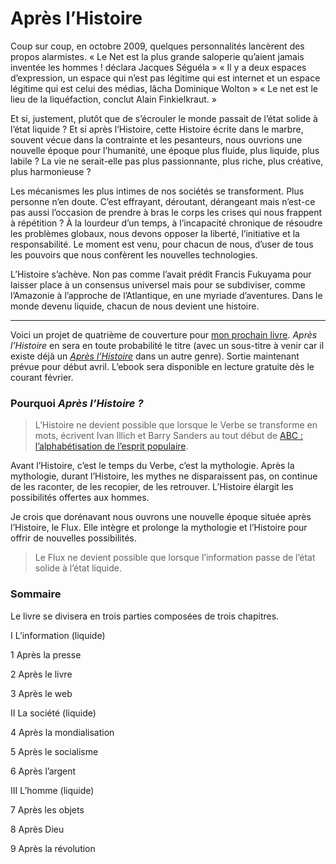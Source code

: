# Après l’Histoire

Coup sur coup, en octobre 2009, quelques personnalités lancèrent des propos alarmistes. « Le Net est la plus grande saloperie qu’aient jamais inventée les hommes ! déclara Jacques Séguéla » « Il y a deux espaces d’expression, un espace qui n’est pas légitime qui est internet et un espace légitime qui est celui des médias, lâcha Dominique Wolton » « Le net est le lieu de la liquéfaction, conclut Alain Finkielkraut. »<span id="more-11461"></span>

Et si, justement, plutôt que de s’écrouler le monde passait de l’état solide à l’état liquide ? Et si après l’Histoire, cette Histoire écrite dans le marbre, souvent vécue dans la contrainte et les pesanteurs, nous ouvrions une nouvelle époque pour l’humanité, une époque plus fluide, plus liquide, plus labile ? La vie ne serait-elle pas plus passionnante, plus riche, plus créative, plus harmonieuse ?

Les mécanismes les plus intimes de nos sociétés se transforment. Plus personne n’en doute. C’est effrayant, déroutant, dérangeant mais n’est-ce pas aussi l’occasion de prendre à bras le corps les crises qui nous frappent à répétition ? À la lourdeur d’un temps, à l’incapacité chronique de résoudre les problèmes globaux, nous devons opposer la liberté, l’initiative et la responsabilité. Le moment est venu, pour chacun de nous, d’user de tous les pouvoirs que nous confèrent les nouvelles technologies.

L’Histoire s’achève. Non pas comme l’avait prédit Francis Fukuyama pour laisser place à un consensus universel mais pour se subdiviser, comme l’Amazonie à l’approche de l’Atlantique, en une myriade d’aventures. Dans le monde devenu liquide, chacun de nous devient une histoire.

---

Voici un projet de quatrième de couverture pour [mon prochain livre](https://tcrouzet.com/tag/flux/). *Après l’Histoire* en sera en toute probabilité le titre (avec un sous-titre à venir car il existe déjà un [*Après l’Histoire*](http://www.amazon.fr/Apr%C3%A8s-lHistoire-Philippe-Muray/dp/2070783839) dans un autre genre). Sortie maintenant prévue pour début avril. L’ebook sera disponible en lecture gratuite dès le courant février.

### Pourquoi *Après l’Histoire ?*

> L’Histoire ne devient possible que lorsque le Verbe se transforme en mots, écrivent Ivan Illich et Barry Sanders au tout début de [ABC : l’alphabétisation de l’esprit populaire](http://www.amazon.com/ABC-lalphab%C3%A9tisation-populaire-Ivan-Illich).

Avant l’Histoire, c’est le temps du Verbe, c’est la mythologie. Après la mythologie, durant l’Histoire, les mythes ne disparaissent pas, on continue de les raconter, de les recopier, de les retrouver. L’Histoire élargit les possibilités offertes aux hommes.

Je crois que dorénavant nous ouvrons une nouvelle époque située après l’Histoire, le Flux. Elle intègre et prolonge la mythologie et l’Histoire pour offrir de nouvelles possibilités.

> Le Flux ne devient possible que lorsque l’information passe de l’état solide à l’état liquide.

### Sommaire

Le livre se divisera en trois parties composées de trois chapitres.

I L’information (liquide)

1 Après la presse

2 Après le livre

3 Après le web

II La société (liquide)

4 Après la mondialisation

5 Après le socialisme

6 Après l’argent

III L’homme (liquide)

7 Après les objets

8 Après Dieu

9 Après la révolution